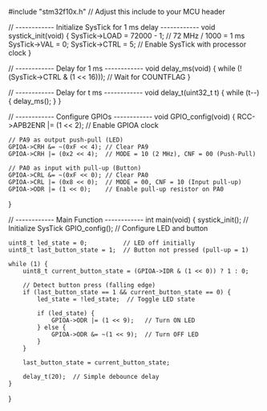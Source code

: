 #include "stm32f10x.h" // Adjust this include to your MCU header

// ------------ Initialize SysTick for 1 ms delay ------------
void systick_init(void) {
SysTick->LOAD = 72000 - 1; // 72 MHz / 1000 = 1 ms
SysTick->VAL = 0;
SysTick->CTRL = 5; // Enable SysTick with processor clock
}

// ------------ Delay for 1 ms ------------
void delay_ms(void) {
while (!(SysTick->CTRL & (1 << 16))); // Wait for COUNTFLAG
}

// ------------ Delay for t ms ------------
void delay_t(uint32_t t) {
while (t--) {
delay_ms();
}
}

// ------------ Configure GPIOs ------------
void GPIO_config(void) {
RCC->APB2ENR |= (1 << 2); // Enable GPIOA clock

    // PA9 as output push-pull (LED)
    GPIOA->CRH &= ~(0xF << 4); // Clear PA9
    GPIOA->CRH |= (0x2 << 4);  // MODE = 10 (2 MHz), CNF = 00 (Push-Pull)

    // PA0 as input with pull-up (Button)
    GPIOA->CRL &= ~(0xF << 0); // Clear PA0
    GPIOA->CRL |= (0x8 << 0);  // MODE = 00, CNF = 10 (Input pull-up)
    GPIOA->ODR |= (1 << 0);    // Enable pull-up resistor on PA0

}

// ------------ Main Function ------------
int main(void) {
systick_init(); // Initialize SysTick
GPIO_config(); // Configure LED and button

    uint8_t led_state = 0;          // LED off initially
    uint8_t last_button_state = 1;  // Button not pressed (pull-up = 1)

    while (1) {
        uint8_t current_button_state = (GPIOA->IDR & (1 << 0)) ? 1 : 0;

        // Detect button press (falling edge)
        if (last_button_state == 1 && current_button_state == 0) {
            led_state = !led_state;  // Toggle LED state

            if (led_state) {
                GPIOA->ODR |= (1 << 9);   // Turn ON LED
            } else {
                GPIOA->ODR &= ~(1 << 9);  // Turn OFF LED
            }
        }

        last_button_state = current_button_state;

        delay_t(20);  // Simple debounce delay
    }

}
